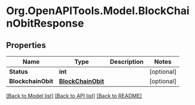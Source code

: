 
# Org.OpenAPITools.Model.BlockChainObitResponse

## Properties

Name | Type | Description | Notes
------------ | ------------- | ------------- | -------------
**Status** | **int** |  | [optional] 
**BlockchainObit** | [**BlockChainObit**](BlockChainObit.md) |  | [optional] 

[[Back to Model list]](../README.md#documentation-for-models)
[[Back to API list]](../README.md#documentation-for-api-endpoints)
[[Back to README]](../README.md)

